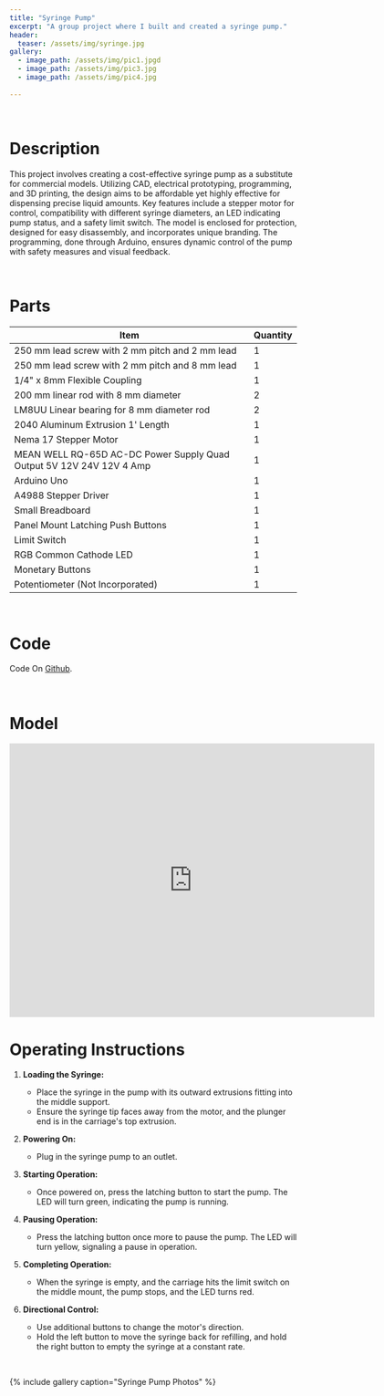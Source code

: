 ```yaml
---
title: "Syringe Pump"
excerpt: "A group project where I built and created a syringe pump."
header:
  teaser: /assets/img/syringe.jpg
gallery:
  - image_path: /assets/img/pic1.jpgd
  - image_path: /assets/img/pic3.jpg
  - image_path: /assets/img/pic4.jpg
   
---
```


<br>

# Description

This project involves creating a cost-effective syringe pump as a substitute for commercial models. Utilizing CAD, electrical prototyping, programming, and 3D printing, the design aims to be affordable yet highly effective for dispensing precise liquid amounts. Key features include a stepper motor for control, compatibility with different syringe diameters, an LED indicating pump status, and a safety limit switch. The model is enclosed for protection, designed for easy disassembly, and incorporates unique branding. The programming, done through Arduino, ensures dynamic control of the pump with safety measures and visual feedback.

<br>

# Parts

| Item                                           | Quantity |
|------------------------------------------------|----------|
| 250 mm lead screw with 2 mm pitch and 2 mm lead  | 1        |
| 250 mm lead screw with 2 mm pitch and 8 mm lead  | 1        |
| 1/4" x 8mm Flexible Coupling                     | 1        |
| 200 mm linear rod with 8 mm diameter            | 2        |
| LM8UU Linear bearing for 8 mm diameter rod      | 2        |
| 2040 Aluminum Extrusion 1' Length               | 1        |
| Nema 17 Stepper Motor                           | 1        |
| MEAN WELL RQ-65D AC-DC Power Supply Quad Output 5V 12V 24V 12V 4 Amp | 1 |
| Arduino Uno                                     | 1        |
| A4988 Stepper Driver                            | 1        |
| Small Breadboard                                | 1        |
| Panel Mount Latching Push Buttons               | 1        |
| Limit Switch                                    | 1        |
| RGB Common Cathode LED                          | 1        |
| Monetary Buttons                                | 1        |
| Potentiometer (Not Incorporated)                | 1        |

<br>

# Code

<script src="https://gist.github.com/mariusschueller/2ad81b6cef701bb5aa797111ca2e98c5.js"></script>

Code On [Github](https://github.com/mariusschueller/Syringe/blob/master/main/main.ino). 

<br>

# Model

<iframe src="https://vanderbilt643.autodesk360.com/shares/public/SH512d4QTec90decfa6e10515e96ce3f04fe?mode=embed" width="640" height="480" allowfullscreen="true" webkitallowfullscreen="true" mozallowfullscreen="true"  frameborder="0"></iframe>

<br>

# Operating Instructions

1. **Loading the Syringe:**
   - Place the syringe in the pump with its outward extrusions fitting into the middle support.
   - Ensure the syringe tip faces away from the motor, and the plunger end is in the carriage's top extrusion.

2. **Powering On:**
   - Plug in the syringe pump to an outlet. 

3. **Starting Operation:**
   - Once powered on, press the latching button to start the pump. The LED will turn green, indicating the pump is running.

4. **Pausing Operation:**
   - Press the latching button once more to pause the pump. The LED will turn yellow, signaling a pause in operation.

5. **Completing Operation:**
   - When the syringe is empty, and the carriage hits the limit switch on the middle mount, the pump stops, and the LED turns red.

6. **Directional Control:**
   - Use additional buttons to change the motor's direction.
   - Hold the left button to move the syringe back for refilling, and hold the right button to empty the syringe at a constant rate.

<br>


{% include gallery caption="Syringe Pump Photos" %}
